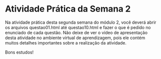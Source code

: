 # Atividade Prática da Semana 2  

Na atividade prática desta segunda semana do módulo 2, você deverá abrir os arquivos questao01.html até questao10.html e fazer o que é pedido no enunciado de cada questão. Não deixe de ver o vídeo de apresentação desta atividade no ambiente virtual de aprendizagem, pois ele contém muitos detalhes importantes sobre a realização da atividade.

Bons estudos!